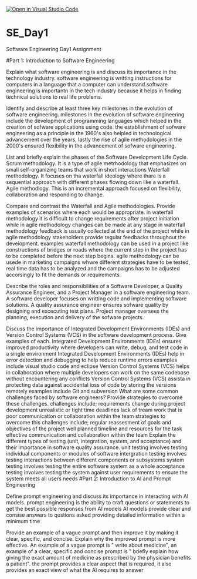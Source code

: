 [![Open in Visual Studio Code](https://classroom.github.com/assets/open-in-vscode-2e0aaae1b6195c2367325f4f02e2d04e9abb55f0b24a779b69b11b9e10269abc.svg)](https://classroom.github.com/online_ide?assignment_repo_id=18484299&assignment_repo_type=AssignmentRepo)
# SE_Day1
Software Engineering Day1 Assignment

#Part 1: Introduction to Software Engineering

Explain what software engineering is and discuss its importance in the technology industry.
software  engineering is writting instructions for computers in a language that a computer can understand.software engineering is importantn in the tech industry because it helps in finding technical solutions to real life problems.

Identify and describe at least three key milestones in the evolution of software engineering.
milestones in the evolution of software engineering include the development of programming languages which helped in the creation of sofware applications using code. the establishment of sofware engineering as a principle in the 1960's also helpled in technological advancement over the years, lastly the rise of agile methodologies in the 2000's ensured flexibility in the advancement of sofware engineering. 

List and briefly explain the phases of the Software Development Life Cycle.
Scrum methodology. It is a type of agile metrhodology that emphasizes on small self-organizing teams that work in short interactions
Waterfall methodology. It focuses on tha waterfall ideology where thare is a sequential approach with different phases flowing down like a waterfall.
Agile methodlogy. This is an incremental approach focused on flexibility, collaboration and responding to change. 

Compare and contrast the Waterfall and Agile methodologies. Provide examples of scenarios where each would be appropriate.
in waterfall methodology it is difficult to change requirements after project initiation while in agile methodology changes can be made at any stage
in waterfall methodology feedback is usually collected at the end of the project while in agile methodology stakeholders provide regular feedbacks throughout the development.
examples
waterfall methodology can be used in a project like constructions of bridges or roads where the current step in the project has to be completed before the next step begins.
agile methodology can be usede in marketing campaigns whwre different strategies have to be tested, real time data has to be analyzed and the campaigns has to be adjusted accorsingly to fit the demands or requirements.

Describe the roles and responsibilities of a Software Developer, a Quality Assurance Engineer, and a Project Manager in a software engineering team.
A software developer focuses on writting code and implementing software solutions.
A quality assurance engineer ensures sofware quality by designing and excecuting test plans.
Project manager oversees the planning, execution and delivery of the sofware projects.

Discuss the importance of Integrated Development Environments (IDEs) and Version Control Systems (VCS) in the software development process. Give examples of each.
Integrated Development Environments (IDEs) ensures improved productivity where developers can write, debug, and test code in a single environment
Integrated Development Environments (IDEs) help in error detection and debugging to help reduce runtime errors
examples include visual studio code and eclipse 
Version Control Systems (VCS) helps in collaboration where multiple developers can work on the same codebase without encountering any conflicts
Version Control Systems (VCS) assista in protecting data against accidental loss of code by storing the versions remotely
examples include Git and subversion
What are some common challenges faced by software engineers? Provide strategies to overcome these challenges.
challenges include;
requirements change during project development
unrealistic or tight time deadlines
lack of tream work that is poor communication or collaboration within the team
strategies to overcome this challenges include;
regular reassesment of goals and objectives of the project 
well planned timeline and resources for the task
effective communication and collaboration within the team
Explain the different types of testing (unit, integration, system, and acceptance) and their importance in software quality assurance.
unit testing involves testing individual components or modules of software
intergration testing involves testing interactions between different components or subsystems
system testing involves testing the entire software system as a whole
acceptance testing involves testing the system against user requirements to ensure the system meets all users needs
#Part 2: Introduction to AI and Prompt Engineering


Define prompt engineering and discuss its importance in interacting with AI models.
prompt engineering is the ability to craft questions or statements to get the best possible responses from AI models 
AI models provide clear and consise answers to qustions asked providing detailed information within a minimum time

Provide an example of a vague prompt and then improve it by making it clear, specific, and concise. Explain why the improved prompt is more effective.
An example of a vague prompt is " write about medicine", an example of a clear, specific and concise prompt is " briefly explain how giving the exact amount of medicine as prescribed by the physician benefits a patient". the prompt provides a clear aspect that is required, it also provides an exact view of what the AI requires to answer
